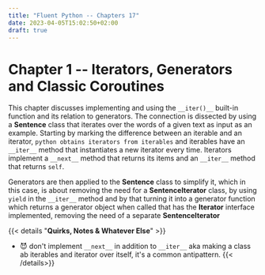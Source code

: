 ```yaml
---
title: "Fluent Python -- Chapters 17"
date: 2023-04-05T15:02:50+02:00
draft: true
---
```


# Chapter 1 -- Iterators, Generators and Classic Coroutines


This chapter discusses implementing and using the `__iter()__` built-in function and its relation to generators. The connection is dissected by using a __Sentence__ class that iterates over the words of a given text as input as an example. Starting by marking the difference between an iterable and an iterator, `python obtains iterators from iterables` and iterables have an `__iter__` method that instantiates a new iterator every time. Iterators implement a `__next__` method that returns its items and an `__iter__` method that returns `self`.

Generators are then applied to the __Sentence__ class to simplify it, which in this case, is about removing the need for a __SentenceIterator__ class, by using `yield` in the `__iter__` method and by that turning it into a generator function which returns a generator object when called that has the __Iterator__ interface implemented, removing the need of a separate __SentenceIterator__ 





{{< details "__Quirks, Notes & Whatever Else__" >}}
- 😈 don't implement `__next__` in addition to `__iter__` aka making a class ab iterables and iterator over itself, it's a common antipattern. 
{{< /details>}}

